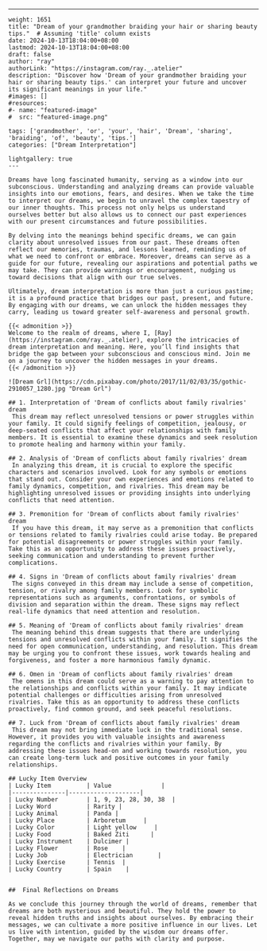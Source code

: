 ---
    weight: 1651
    title: "Dream of your grandmother braiding your hair or sharing beauty tips."  # Assuming 'title' column exists
    date: 2024-10-13T18:04:00+08:00
    lastmod: 2024-10-13T18:04:00+08:00
    draft: false
    author: "ray"
    authorLink: "https://instagram.com/ray._.atelier"
    description: "Discover how 'Dream of your grandmother braiding your hair or sharing beauty tips.' can interpret your future and uncover its significant meanings in your life."
    #images: []
    #resources:
    #- name: "featured-image"
    #  src: "featured-image.png"
    
    tags: ['grandmother', 'or', 'your', 'hair', 'Dream', 'sharing', 'braiding', 'of', 'beauty', 'tips.']
    categories: ["Dream Interpretation"]
    
    lightgallery: true
    ---
    
    Dreams have long fascinated humanity, serving as a window into our subconscious. Understanding and analyzing dreams can provide valuable insights into our emotions, fears, and desires. When we take the time to interpret our dreams, we begin to unravel the complex tapestry of our inner thoughts. This process not only helps us understand ourselves better but also allows us to connect our past experiences with our present circumstances and future possibilities.
    
    By delving into the meanings behind specific dreams, we can gain clarity about unresolved issues from our past. These dreams often reflect our memories, traumas, and lessons learned, reminding us of what we need to confront or embrace. Moreover, dreams can serve as a guide for our future, revealing our aspirations and potential paths we may take. They can provide warnings or encouragement, nudging us toward decisions that align with our true selves.
    
    Ultimately, dream interpretation is more than just a curious pastime; it is a profound practice that bridges our past, present, and future. By engaging with our dreams, we can unlock the hidden messages they carry, leading us toward greater self-awareness and personal growth.
    
    {{< admonition >}}
    Welcome to the realm of dreams, where I, [Ray](https://instagram.com/ray._.atelier), explore the intricacies of dream interpretation and meaning. Here, you’ll find insights that bridge the gap between your subconscious and conscious mind. Join me on a journey to uncover the hidden messages in your dreams.
    {{< /admonition >}}
    
    ![Dream Grl](https://cdn.pixabay.com/photo/2017/11/02/03/35/gothic-2910057_1280.jpg "Dream Grl")
    
    ## 1. Interpretation of 'Dream of conflicts about family rivalries' dream
     This dream may reflect unresolved tensions or power struggles within your family. It could signify feelings of competition, jealousy, or deep-seated conflicts that affect your relationships with family members. It is essential to examine these dynamics and seek resolution to promote healing and harmony within your family.
    
    ## 2. Analysis of 'Dream of conflicts about family rivalries' dream
     In analyzing this dream, it is crucial to explore the specific characters and scenarios involved. Look for any symbols or emotions that stand out. Consider your own experiences and emotions related to family dynamics, competition, and rivalries. This dream may be highlighting unresolved issues or providing insights into underlying conflicts that need attention.
    
    ## 3. Premonition for 'Dream of conflicts about family rivalries' dream
     If you have this dream, it may serve as a premonition that conflicts or tensions related to family rivalries could arise today. Be prepared for potential disagreements or power struggles within your family. Take this as an opportunity to address these issues proactively, seeking communication and understanding to prevent further complications.
    
    ## 4. Signs in 'Dream of conflicts about family rivalries' dream
     The signs conveyed in this dream may include a sense of competition, tension, or rivalry among family members. Look for symbolic representations such as arguments, confrontations, or symbols of division and separation within the dream. These signs may reflect real-life dynamics that need attention and resolution.
    
    ## 5. Meaning of 'Dream of conflicts about family rivalries' dream
     The meaning behind this dream suggests that there are underlying tensions and unresolved conflicts within your family. It signifies the need for open communication, understanding, and resolution. This dream may be urging you to confront these issues, work towards healing and forgiveness, and foster a more harmonious family dynamic.
    
    ## 6. Omen in 'Dream of conflicts about family rivalries' dream
     The omens in this dream could serve as a warning to pay attention to the relationships and conflicts within your family. It may indicate potential challenges or difficulties arising from unresolved rivalries. Take this as an opportunity to address these conflicts proactively, find common ground, and seek peaceful resolutions.
    
    ## 7. Luck from 'Dream of conflicts about family rivalries' dream
     This dream may not bring immediate luck in the traditional sense. However, it provides you with valuable insights and awareness regarding the conflicts and rivalries within your family. By addressing these issues head-on and working towards resolution, you can create long-term luck and positive outcomes in your family relationships.
    
    ## Lucky Item Overview
    | Lucky Item          | Value              |
    |---------------|--------------------|
    | Lucky Number        | 1, 9, 23, 28, 30, 38  |
    | Lucky Word          | Rarity |
    | Lucky Animal        | Panda |
    | Lucky Place         | Arboretum     |
    | Lucky Color         | Light yellow     |
    | Lucky Food          | Baked Ziti      |
    | Lucky Instrument    | Dulcimer |
    | Lucky Flower        | Rose    |
    | Lucky Job           | Electrician       |
    | Lucky Exercise      | Tennis  |
    | Lucky Country       | Spain    |
    
    
    ##  Final Reflections on Dreams
    
    As we conclude this journey through the world of dreams, remember that dreams are both mysterious and beautiful. They hold the power to reveal hidden truths and insights about ourselves. By embracing their messages, we can cultivate a more positive influence in our lives. Let us live with intention, guided by the wisdom our dreams offer. Together, may we navigate our paths with clarity and purpose.
    
